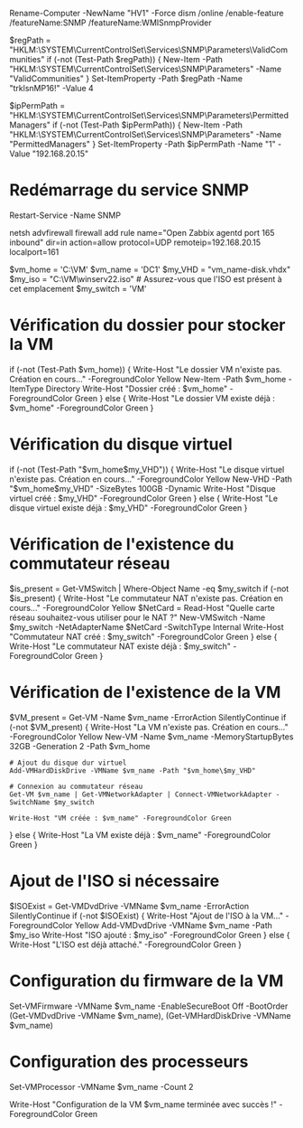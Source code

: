 Rename-Computer -NewName "HV1" -Force 
dism /online /enable-feature /featureName:SNMP /featureName:WMISnmpProvider

$regPath = "HKLM:\SYSTEM\CurrentControlSet\Services\SNMP\Parameters\ValidCommunities"
if (-not (Test-Path $regPath)) {
    New-Item -Path "HKLM:\SYSTEM\CurrentControlSet\Services\SNMP\Parameters" -Name "ValidCommunities"
}
Set-ItemProperty -Path $regPath -Name "trklsnMP16!" -Value 4

$ipPermPath = "HKLM:\SYSTEM\CurrentControlSet\Services\SNMP\Parameters\PermittedManagers"
if (-not (Test-Path $ipPermPath)) {
    New-Item -Path "HKLM:\SYSTEM\CurrentControlSet\Services\SNMP\Parameters" -Name "PermittedManagers"
}
Set-ItemProperty -Path $ipPermPath -Name "1" -Value "192.168.20.15"

# Redémarrage du service SNMP
Restart-Service -Name SNMP





netsh advfirewall firewall add rule name="Open Zabbix agentd port 165 inbound" dir=in action=allow protocol=UDP remoteip=192.168.20.15 localport=161

$vm_home = 'C:\VM'
$vm_name = 'DC1'
$my_VHD = "vm_name-disk.vhdx"
$my_iso = "C:\VM\winserv22.iso" # Assurez-vous que l'ISO est présent à cet emplacement
$my_switch = 'VM'





# Vérification du dossier pour stocker la VM
if (-not (Test-Path $vm_home)) {
    Write-Host "Le dossier VM n'existe pas. Création en cours..." -ForegroundColor Yellow
    New-Item -Path $vm_home -ItemType Directory
    Write-Host "Dossier créé : $vm_home" -ForegroundColor Green
} else {
    Write-Host "Le dossier VM existe déjà : $vm_home" -ForegroundColor Green
}

# Vérification du disque virtuel
if (-not (Test-Path "$vm_home\$my_VHD")) {
    Write-Host "Le disque virtuel n'existe pas. Création en cours..." -ForegroundColor Yellow
    New-VHD -Path "$vm_home\$my_VHD" -SizeBytes 100GB -Dynamic
    Write-Host "Disque virtuel créé : $my_VHD" -ForegroundColor Green
} else {
    Write-Host "Le disque virtuel existe déjà : $my_VHD" -ForegroundColor Green
}

# Vérification de l'existence du commutateur réseau
$is_present = Get-VMSwitch | Where-Object Name -eq $my_switch
if (-not $is_present) {
    Write-Host "Le commutateur NAT n'existe pas. Création en cours..." -ForegroundColor Yellow
    $NetCard = Read-Host "Quelle carte réseau souhaitez-vous utiliser pour le NAT ?"
    New-VMSwitch -Name $my_switch -NetAdapterName $NetCard -SwitchType Internal
    Write-Host "Commutateur NAT créé : $my_switch" -ForegroundColor Green
} else {
    Write-Host "Le commutateur NAT existe déjà : $my_switch" -ForegroundColor Green
}

# Vérification de l'existence de la VM
$VM_present = Get-VM -Name $vm_name -ErrorAction SilentlyContinue
if (-not $VM_present) {
    Write-Host "La VM n'existe pas. Création en cours..." -ForegroundColor Yellow
    New-VM -Name $vm_name -MemoryStartupBytes 32GB -Generation 2 -Path $vm_home

    # Ajout du disque dur virtuel
    Add-VMHardDiskDrive -VMName $vm_name -Path "$vm_home\$my_VHD"

    # Connexion au commutateur réseau
    Get-VM $vm_name | Get-VMNetworkAdapter | Connect-VMNetworkAdapter -SwitchName $my_switch

    Write-Host "VM créée : $vm_name" -ForegroundColor Green
} else {
    Write-Host "La VM existe déjà : $vm_name" -ForegroundColor Green
}

# Ajout de l'ISO si nécessaire
$ISOExist = Get-VMDvdDrive -VMName $vm_name -ErrorAction SilentlyContinue
if (-not $ISOExist) {
    Write-Host "Ajout de l'ISO à la VM..." -ForegroundColor Yellow
    Add-VMDvdDrive -VMName $vm_name -Path $my_iso
    Write-Host "ISO ajouté : $my_iso" -ForegroundColor Green
} else {
    Write-Host "L'ISO est déjà attaché." -ForegroundColor Green
}

# Configuration du firmware de la VM
Set-VMFirmware -VMName $vm_name -EnableSecureBoot Off -BootOrder (Get-VMDvdDrive -VMName $vm_name), (Get-VMHardDiskDrive -VMName $vm_name)

# Configuration des processeurs
Set-VMProcessor -VMName $vm_name -Count 2

Write-Host "Configuration de la VM $vm_name terminée avec succès !" -ForegroundColor Green
